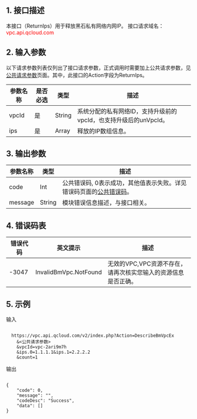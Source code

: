 ## 1. 接口描述
 
本接口（ReturnIps）用于释放黑石私有网络内网IP。
接口请求域名：<font style="color:red">vpc.api.qcloud.com</font>



 

## 2. 输入参数
 以下请求参数列表仅列出了接口请求参数，正式调用时需要加上公共请求参数，见<a href="/doc/api/372/4153" title="公共请求参数">公共请求参数</a>页面。其中，此接口的Action字段为ReturnIps。

| 参数名称 | 是否必选  | 类型 | 描述 |
|---------|---------|---------|---------|
| vpcId | 是 | String | 系统分配的私有网络ID，支持升级前的vpcId，也支持升级后的unVpcId。 |
| ips | 是 | Array | 释放的IP数组信息。 |


 

## 3. 输出参数

| 参数名称 | 类型 | 描述 |
|---------|---------|---------|
| code | Int | 公共错误码, 0表示成功，其他值表示失败。详见错误码页面的<a href="https://www.qcloud.com/doc/api/372/%E9%94%99%E8%AF%AF%E7%A0%81#1.E3.80.81.E5.85.AC.E5.85.B1.E9.94.99.E8.AF.AF.E7.A0.81" title="公共错误码">公共错误码</a>。|
| message | String | 模块错误信息描述，与接口相关。|



  ## 4. 错误码表
 
 | 错误代码 |英文提示| 描述 |
|---------|---------|---------|
| -3047 |InvalidBmVpc.NotFound| 无效的VPC,VPC资源不存在，请再次核实您输入的资源信息是否正确。 |

## 5. 示例
 
输入
```

  https://vpc.api.qcloud.com/v2/index.php?Action=DescribeBmVpcEx
	&<公共请求参数>
	&vpcId=vpc-2ari9m7h
	&ips.0=1.1.1.1&ips.1=2.2.2.2
	&count=1
```

输出
```

{
    "code": 0,
    "message": "",
    "codeDesc": "Success",
    "data": []
}

```


